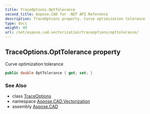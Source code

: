 ```yaml
---
title: TraceOptions.OptTolerance
second_title: Aspose.CAD for .NET API Reference
description: TraceOptions property. Curve optimization tolerance
type: docs
weight: 40
url: /net/aspose.cad.vectorization/traceoptions/opttolerance/
---
```

## TraceOptions.OptTolerance property

Curve optimization tolerance

```csharp
public double OptTolerance { get; set; }
```

### See Also

* class [TraceOptions](../)
* namespace [Aspose.CAD.Vectorization](../../traceoptions/)
* assembly [Aspose.CAD](../../../)


